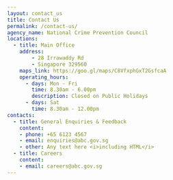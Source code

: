 ```yaml
---
layout: contact_us
title: Contact Us
permalink: /contact-us/
agency_name: National Crime Prevention Council
locations:
  - title: Main Office
    address:
        - 28 Irrawaddy Rd 
        - Singapore 329560
    maps_link: https://goo.gl/maps/C8VfxphGxT2GsfcaA
    operating_hours:
      - days: Mon - Fri
        time: 8.30am - 6.00pm
        description: Closed on Public Holidays
      - days: Sat
        time: 8.30am - 12.00pm
contacts:
  - title: General Enquiries & Feedback
    content:
    - phone: +65 6123 4567
    - email: enquiries@abc.gov.sg
    - other: Any text here <i>including HTML</i>
  - title: Careers
    content:
    - email: careers@abc.gov.sg
---
```

